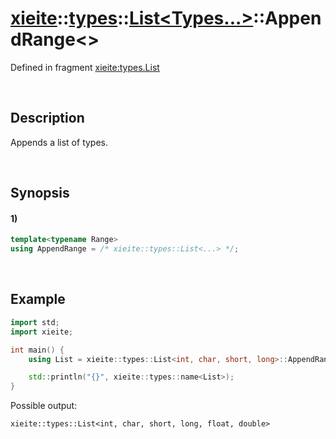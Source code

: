 # [xieite](../../../../../xieite.md)\:\:[types](../../../../../types.md)\:\:[List<Types...>](../../../list.md)\:\:AppendRange\<\>
Defined in fragment [xieite:types.List](../../../../../../src/types/list.cpp)

&nbsp;

## Description
Appends a list of types.

&nbsp;

## Synopsis
#### 1)
```cpp
template<typename Range>
using AppendRange = /* xieite::types::List<...> */;
```

&nbsp;

## Example
```cpp
import std;
import xieite;

int main() {
    using List = xieite::types::List<int, char, short, long>::AppendRange<xieite::types::List<float, double>>;

    std::println("{}", xieite::types::name<List>);
}
```
Possible output:
```
xieite::types::List<int, char, short, long, float, double>
```

